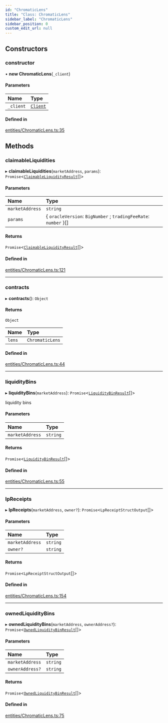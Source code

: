 ```yaml
---
id: "ChromaticLens"
title: "Class: ChromaticLens"
sidebar_label: "ChromaticLens"
sidebar_position: 0
custom_edit_url: null
---
```


## Constructors

### constructor

• **new ChromaticLens**(`_client`)

#### Parameters

| Name | Type |
| :------ | :------ |
| `_client` | [`Client`](Client.md) |

#### Defined in

[entities/ChromaticLens.ts:35](https://github.com/chromatic-protocol/sdk/blob/07584ba/src/entities/ChromaticLens.ts#L35)

## Methods

### claimableLiquidities

▸ **claimableLiquidities**(`marketAddress`, `params`): `Promise`<[`ClaimableLiquidityResult`](../interfaces/ClaimableLiquidityResult.md)[]\>

#### Parameters

| Name | Type |
| :------ | :------ |
| `marketAddress` | `string` |
| `params` | { `oracleVersion`: `BigNumber` ; `tradingFeeRate`: `number`  }[] |

#### Returns

`Promise`<[`ClaimableLiquidityResult`](../interfaces/ClaimableLiquidityResult.md)[]\>

#### Defined in

[entities/ChromaticLens.ts:121](https://github.com/chromatic-protocol/sdk/blob/07584ba/src/entities/ChromaticLens.ts#L121)

___

### contracts

▸ **contracts**(): `Object`

#### Returns

`Object`

| Name | Type |
| :------ | :------ |
| `lens` | `ChromaticLens` |

#### Defined in

[entities/ChromaticLens.ts:44](https://github.com/chromatic-protocol/sdk/blob/07584ba/src/entities/ChromaticLens.ts#L44)

___

### liquidityBins

▸ **liquidityBins**(`marketAddress`): `Promise`<[`LiquidityBinResult`](../interfaces/LiquidityBinResult.md)[]\>

liquidity bins

#### Parameters

| Name | Type |
| :------ | :------ |
| `marketAddress` | `string` |

#### Returns

`Promise`<[`LiquidityBinResult`](../interfaces/LiquidityBinResult.md)[]\>

#### Defined in

[entities/ChromaticLens.ts:55](https://github.com/chromatic-protocol/sdk/blob/07584ba/src/entities/ChromaticLens.ts#L55)

___

### lpReceipts

▸ **lpReceipts**(`marketAddress`, `owner?`): `Promise`<`LpReceiptStructOutput`[]\>

#### Parameters

| Name | Type |
| :------ | :------ |
| `marketAddress` | `string` |
| `owner?` | `string` |

#### Returns

`Promise`<`LpReceiptStructOutput`[]\>

#### Defined in

[entities/ChromaticLens.ts:154](https://github.com/chromatic-protocol/sdk/blob/07584ba/src/entities/ChromaticLens.ts#L154)

___

### ownedLiquidityBins

▸ **ownedLiquidityBins**(`marketAddress`, `ownerAddress?`): `Promise`<[`OwnedLiquidityBinResult`](../interfaces/OwnedLiquidityBinResult.md)[]\>

#### Parameters

| Name | Type |
| :------ | :------ |
| `marketAddress` | `string` |
| `ownerAddress?` | `string` |

#### Returns

`Promise`<[`OwnedLiquidityBinResult`](../interfaces/OwnedLiquidityBinResult.md)[]\>

#### Defined in

[entities/ChromaticLens.ts:75](https://github.com/chromatic-protocol/sdk/blob/07584ba/src/entities/ChromaticLens.ts#L75)
